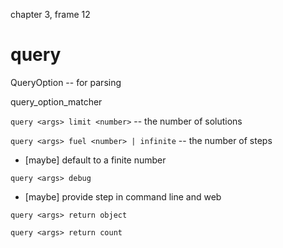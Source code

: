 chapter 3, frame 12

# query

QueryOption -- for parsing

query_option_matcher

`query <args> limit <number>` -- the number of solutions

`query <args> fuel <number> | infinite` -- the number of steps

- [maybe] default to a finite number

`query <args> debug`

- [maybe] provide step in command line and web

`query <args> return object`

`query <args> return count`
